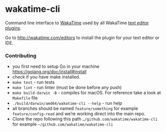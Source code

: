 # wakatime-cli

Command line interface to [WakaTime](https://wakatime.com) used by all WakaTime [text editor plugins](https://wakatime.com/editors).

Go to <http://wakatime.com/editors> to install the plugin for your text editor or IDE.

### Contributing

* you first need to setup Go in your machine https://golang.org/doc/install#install
* check if you have make installed.
* `make test` - run tests
* `make lint` - run linter (must be done before any push)
* `make build-darwin -B` - compiles for macOS. For reference take a look at `Makefile` file
* `./build/darwin/amd64/wakatime-cli --help` - run help
* all branches should be named `feature/something` for example `feature/config-read` and we’re working direct into the main repo.
* Clone the repo following this path `…/github.com/wakatime/wakatime-cli` for example `~/github.com/wakatime/wakatime-cli`
